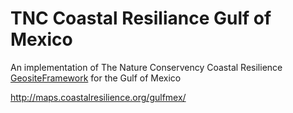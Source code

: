 TNC Coastal Resiliance Gulf of Mexico
=====================

An implementation of The Nature Conservency Coastal Resilience [GeositeFramework](https://github.com/CoastalResilienceNetwork/GeositeFramework) for the Gulf of Mexico


http://maps.coastalresilience.org/gulfmex/
